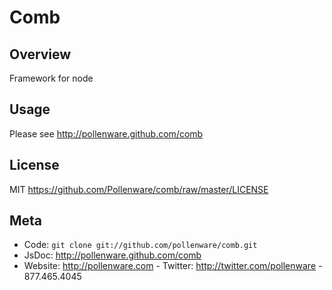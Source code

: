 Comb
=========

Overview
--------

Framework for node

Usage
-----

Please see <http://pollenware.github.com/comb>

License
-------

MIT <https://github.com/Pollenware/comb/raw/master/LICENSE>

Meta
----

* Code: `git clone git://github.com/pollenware/comb.git`
* JsDoc: <http://pollenware.github.com/comb>
* Website:  <http://pollenware.com> - Twitter: <http://twitter.com/pollenware> - 877.465.4045
